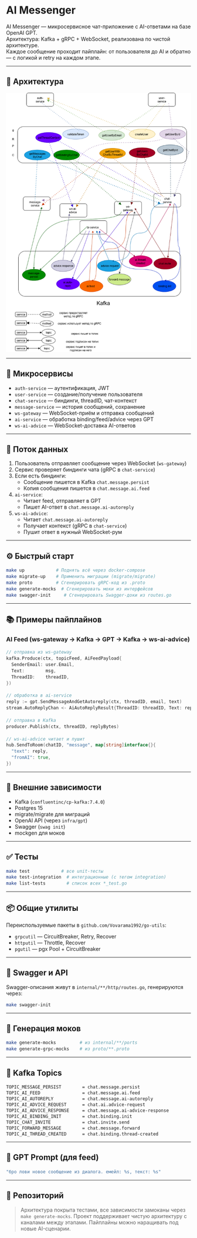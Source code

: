 # AI Messenger

AI Messenger — микросервисное чат-приложение с AI-ответами на базе OpenAI GPT.  
Архитектура: Kafka + gRPC + WebSocket, реализована по чистой архитектуре.  
Каждое сообщение проходит пайплайн: от пользователя до AI и обратно — с логикой и retry на каждом этапе.

---

## 📐 Архитектура

![AI Messenger Architecture](docs/architecture.png)

---

## 🧩 Микросервисы

- `auth-service` — аутентификация, JWT
- `user-service` — создание/получение пользователя
- `chat-service` — биндинги, threadID, чат-контекст
- `message-service` — история сообщений, сохранение
- `ws-gateway` — WebSocket-приём и отправка сообщений
- `ai-service` — обработка binding/feed/advice через GPT
- `ws-ai-advice` — WebSocket-доставка AI-ответов

---

## 🔄 Поток данных

1. Пользователь отправляет сообщение через WebSocket (`ws-gateway`)
2. Сервис проверяет биндинги чата (gRPC в `chat-service`)
3. Если есть биндинги:
    - Сообщение пишется в Kafka `chat.message.persist`
    - Копия сообщения пишется в `chat.message.ai.feed`
4. `ai-service`:
    - Читает feed, отправляет в GPT
    - Пишет AI-ответ в `chat.message.ai-autoreply`
5. `ws-ai-advice`:
    - Читает `chat.message.ai-autoreply`
    - Получает контекст (gRPC в `chat-service`)
    - Пушит ответ в нужный WebSocket-рум

---

## ⚙️ Быстрый старт

```bash
make up            # Поднять всё через docker-compose
make migrate-up    # Применить миграции (migrate/migrate)
make proto         # Сгенерировать gRPC-код из .proto
make generate-mocks  # Сгенерировать моки из интерфейсов
make swagger-init     # Сгенерировать Swagger-доки из routes.go
```

---

## 📚 Примеры пайплайнов

### AI Feed (ws-gateway → Kafka → GPT → Kafka → ws-ai-advice)

```go
// отправка из ws-gateway
kafka.Produce(ctx, topicFeed, AiFeedPayload{
  SenderEmail: user.Email,
  Text:        msg,
  ThreadID:    threadID,
})

// обработка в ai-service
reply := gpt.SendMessageAndGetAutoreply(ctx, threadID, email, text)
stream.AutoReplyChan <- AiAutoReplyResult{ThreadID: threadID, Text: reply}

// отправка в Kafka
producer.Publish(ctx, threadID, replyBytes)

// ws-ai-advice читает и пушит
hub.SendToRoom(chatID, "message", map[string]interface{}{
  "text": reply,
  "fromAI": true,
})
```

---

## 🔌 Внешние зависимости

- Kafka (`confluentinc/cp-kafka:7.4.0`)
- Postgres 15
- migrate/migrate для миграций
- OpenAI API (через `infra/gpt`)
- Swagger (`swag init`)
- mockgen для моков

---

## ✅ Тесты

```bash
make test            # все unit-тесты
make test-integration  # интеграционные (с тегом integration)
make list-tests        # список всех *_test.go
```

---

## 📦 Общие утилиты

Переиспользуемые пакеты в `github.com/Vovarama1992/go-utils`:

- `grpcutil` — CircuitBreaker, Retry, Recover
- `httputil` — Throttle, Recover
- `pgutil` — pgx Pool + CircuitBreaker

---

## 🧪 Swagger и API

Swagger-описания живут в `internal/**/http/routes.go`, генерируются через:

```bash
make swagger-init
```

---

## 📁 Генерация моков

```bash
make generate-mocks         # из internal/**/ports
make generate-grpc-mocks    # из proto/**.proto
```

---

## 📎 Kafka Topics

```env
TOPIC_MESSAGE_PERSIST        = chat.message.persist
TOPIC_AI_FEED                = chat.message.ai.feed
TOPIC_AI_AUTOREPLY           = chat.message.ai-autoreply
TOPIC_AI_ADVICE_REQUEST      = chat.ai.advice-request
TOPIC_AI_ADVICE_RESPONSE     = chat.message.ai-advice-response
TOPIC_AI_BINDING_INIT        = chat.binding.init
TOPIC_CHAT_INVITE            = chat.invite.send
TOPIC_FORWARD_MESSAGE        = chat.message.forward
TOPIC_AI_THREAD_CREATED      = chat.binding.thread-created
```

---

## 🧠 GPT Prompt (для feed)

```go
"бро лови новое сообщение из диалога. емейл: %s, текст: %s"
```

---

## 🔗 Репозиторий

> Архитектура покрыта тестами, все зависимости замоканы через `make generate-mocks`. Проект поддерживает чистую архитектуру с каналами между этапами. Пайплайны можно наращивать под новые AI-сценарии.
